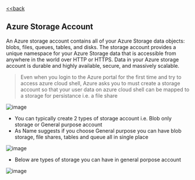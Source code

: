 [<<back](index.md)
## Azure Storage Account

An Azure storage account contains all of your Azure Storage data objects: blobs, files, queues, tables, and disks. The storage account provides a unique namespace for your Azure Storage data that is accessible from anywhere in the world over HTTP or HTTPS. Data in your Azure storage account is durable and highly available, secure, and massively scalable.

  
> Even when you login to the Azure portal for the first time and try to access azure cloud shell, Azure asks you to must create a storage account so that your user data on azure cloud shell can be mapped to a storage for persistance i.e. a file share

![image](https://user-images.githubusercontent.com/13016162/71567726-37c9b780-2ae7-11ea-9425-ca58e85b5186.png)

* You can typically create 2 types of storage account i.e. Blob only storage or General purpose account  
* As Name suggests if you choose General purpose you can have blob storage, file shares, tables and queue all in single place  

![image](https://user-images.githubusercontent.com/13016162/71568054-2635df00-2aea-11ea-9d3c-a66f8afae43c.png)

* Below are types of storage you can have in general porpose account  
  

![image](https://user-images.githubusercontent.com/13016162/71568122-aeb47f80-2aea-11ea-8fc7-d535f305759f.png)




